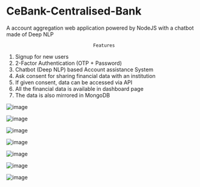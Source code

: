 # CeBank-Centralised-Bank
A account aggregation web application powered by NodeJS with a chatbot made of Deep NLP

                                    Features
1. Signup for new users
2. 2-Factor Authentication (OTP + Password)
3. Chatbot (Deep NLP) based Account assistance System
4. Ask consent for sharing financial data with an institution
5. If given consent, data can be accessed via API
6. All the financial data is available in dashboard page
7. The data is also mirrored in MongoDB

![image](https://user-images.githubusercontent.com/107069125/195898082-8d101d54-f052-415d-8867-94f6309ab0fa.png)


![image](https://user-images.githubusercontent.com/107069125/195897801-4ac1adc1-5d87-467e-b134-ffe13f1be8b3.png)

![image](https://user-images.githubusercontent.com/107069125/195897938-474c65d3-47af-472b-b06d-3ec12e9920ce.png)

![image](https://user-images.githubusercontent.com/107069125/195898208-2885caed-b76b-4ede-aa3a-4d93a6b37a43.png)

![image](https://user-images.githubusercontent.com/107069125/195898279-3d86c734-9204-4f6d-b9fa-a733ddf5150a.png)

![image](https://user-images.githubusercontent.com/107069125/195898444-96c79487-7b70-4db6-98fe-cd0aa77d98ed.png)

![image](https://user-images.githubusercontent.com/107069125/195898522-f98d5a80-fb1a-4bb6-9aa2-544aa899da41.png)

